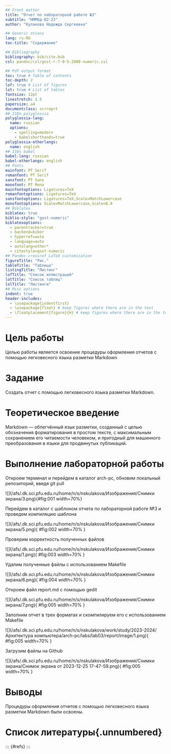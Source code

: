 ```yaml
---
## Front matter
title: "Отчет по лабораторной работе №3"
subtitle: "НММбд-02-23"
author: "Кулакова Надежда Сергеевна"

## Generic otions
lang: ru-RU
toc-title: "Содержание"

## Bibliography
bibliography: bib/cite.bib
csl: pandoc/csl/gost-r-7-0-5-2008-numeric.csl

## Pdf output format
toc: true # Table of contents
toc-depth: 2
lof: true # List of figures
lot: true # List of tables
fontsize: 12pt
linestretch: 1.5
papersize: a4
documentclass: scrreprt
## I18n polyglossia
polyglossia-lang:
  name: russian
  options:
	- spelling=modern
	- babelshorthands=true
polyglossia-otherlangs:
  name: english
## I18n babel
babel-lang: russian
babel-otherlangs: english
## Fonts
mainfont: PT Serif
romanfont: PT Serif
sansfont: PT Sans
monofont: PT Mono
mainfontoptions: Ligatures=TeX
romanfontoptions: Ligatures=TeX
sansfontoptions: Ligatures=TeX,Scale=MatchLowercase
monofontoptions: Scale=MatchLowercase,Scale=0.9
## Biblatex
biblatex: true
biblio-style: "gost-numeric"
biblatexoptions:
  - parentracker=true
  - backend=biber
  - hyperref=auto
  - language=auto
  - autolang=other*
  - citestyle=gost-numeric
## Pandoc-crossref LaTeX customization
figureTitle: "Рис."
tableTitle: "Таблица"
listingTitle: "Листинг"
lofTitle: "Список иллюстраций"
lotTitle: "Список таблиц"
lolTitle: "Листинги"
## Misc options
indent: true
header-includes:
  - \usepackage{indentfirst}
  - \usepackage{float} # keep figures where there are in the text
  - \floatplacement{figure}{H} # keep figures where there are in the text
---
```


# Цель работы

Целью работы является освоение процедуры оформления отчетов с помощью легковесного языка разметки Markdown

# Задание

Создать отчет с помощью легковесного языка разметки Markdown.

# Теоретическое введение

Markdown — облегчённый язык разметки, созданный с целью обозначения форматирования в простом тексте, с максимальным сохранением его читаемости человеком, и пригодный для машинного преобразования в языки для продвинутых публикаций.

# Выполнение лабораторной работы
Откроем терминал и перейдем в каталог arch-pc, обновим локальный репозиторий, введя git pull

![](/afs/.dk.sci.pfu.edu.ru/home/n/s/nskulakova/Изображения/Снимки экрана/3.png){#fig:001 width=70%}

Перейдем в каталог с шаблоном отчета по лабораторной работе №3 и проведем компиляцию шаблона

![](/afs/.dk.sci.pfu.edu.ru/home/n/s/nskulakova/Изображения/Снимки экрана/5.png){ #fig:002 width=70% }

Проверим корректность полученных файлов

![](/afs/.dk.sci.pfu.edu.ru/home/n/s/nskulakova/Изображения/Снимки экрана/1.png){ #fig:003 width=70% }

Удалим полученные файлы с использованием Makefile

![](/afs/.dk.sci.pfu.edu.ru/home/n/s/nskulakova/Изображения/Снимки экрана/6.png){ #fig:004 width=70% }

Откроем файл report.md c помощью gedit

![](/afs/.dk.sci.pfu.edu.ru/home/n/s/nskulakova/Изображения/Снимки экрана/7.png){ #fig:005 width=70% }

Заполним отчет в трех форматах и скомпилируем его с использованием Makefile

![](/afs/.dk.sci.pfu.edu.ru/home/n/s/nskulakova/work/study/2023-2024/Архитектура компьютера/arch-pc/labs/lab03/report/image/1.png){ #fig:005 width=70% }

Загрузим файлы на Github

![](/afs/.dk.sci.pfu.edu.ru/home/n/s/nskulakova/Изображения/Снимки экрана/Снимок экрана от 2023-12-25 17-47-59.png){ #fig:005 width=70% }

# Выводы

Процедуры оформления отчетов с помощью легковесного языка разметки Markdown были освоены.

# Список литературы{.unnumbered}

::: {#refs}
:::
